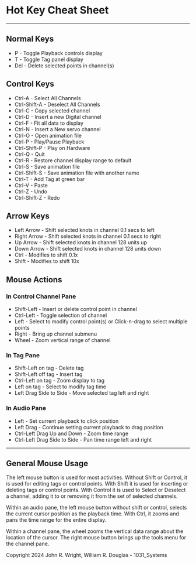 <!-- john Fri Jun 27 07:35:16 PDT 2024 -->
<!-- This software is made available for use under the GNU General Public License (GPL). -->
<!-- A copy of this license is available within the repository for this software and is -->
<!-- included herein by reference. -->

# Hot Key Cheat Sheet
---
## Normal Keys
- P - Toggle Playback controls display
- T - Toggle Tag panel display
- Del - Delete selected points in channel(s)

## Control Keys
- Ctrl-A - Select All Channels
- Ctrl-Shift-A - Deselect All Channels
- Ctrl-C - Copy selected channel
- Ctrl-D - Insert a new Digital channel
- Ctrl-F - Fit all data to display
- Ctrl-N - Insert a New servo channel
- Ctrl-O - Open animation file
- Ctrl-P - Play/Pause Playback
- Ctrl-Shift-P - Play on Hardware
- Ctrl-Q - Quit
- Ctrl-R - Restore channel display range to default
- Ctrl-S - Save animation file
- Ctrl-Shift-S - Save animation file with another name
- Ctrl-T - Add Tag at green bar
- Ctrl-V - Paste
- Ctrl-Z - Undo
- Ctrl-Shift-Z - Redo

## Arrow Keys
- Left Arrow - Shift selected knots in channel 0.1 secs to left
- Right Arrow - Shift selected knots in channel 0.1 secs to right
- Up Arrow - Shift selected knots in channel 128 units up
- Down Arrow - Shift selected knots in channel 128 units down
- Ctrl - Modifies to shift 0.1x
- Shift - Modifies to shift 10x

## Mouse Actions
### In Control Channel Pane
- Shift-Left - Insert or delete control point in channel
- Ctrl-Left - Toggle selection of channel
- Left - Select to modify control point(s) or Click-n-drag to select multiple points
- Right - Bring up channel submenu
- Wheel - Zoom vertical range of channel

### In Tag Pane
- Shift-Left on tag - Delete tag
- Shift-Left off tag - Insert tag
- Ctrl-Left on tag - Zoom display to tag
- Left on tag - Select to modify tag time
- Left Drag Side to Side - Move selected tag left and right

### In Audio Pane
- Left - Set current playback to click position
- Left Drag - Continue setting current playback to drag position
- Ctrl-Left Drag Up and Down - Zoom time range
- Ctrl-Left Drag Side to Side - Pan time range left and right

---
## General Mouse Usage
The left mouse button is used for most activities.  Without Shift or
Control, it is used for editing tags or control points.  With Shift
it is used for inserting or deleting tags or control points.  With
Control it is used to Select or Deselect a channel, adding it to or
removing it from the set of selected channels.

Within an audio pane, the left mouse button without shift or 
control, selects the current cursor position as the playback time.
With Ctrl, it zooms and pans the time range for the entire display.

Within a channel pane, the wheel zooms the vertical data range about
the location of the cursor.  The right mouse button brings up the
tools menu for the channel pane.

Copyright 2024 John R. Wright, William R. Douglas - 1031_Systems
